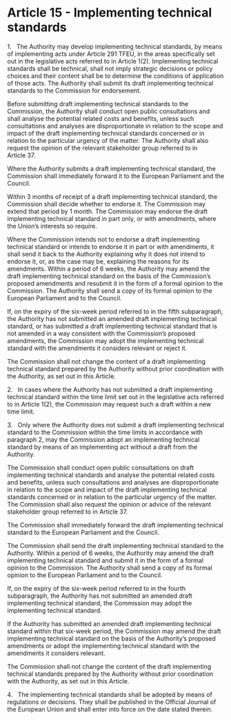# Article 15 - Implementing technical standards


1.   The Authority may develop implementing technical standards, by means of implementing acts under Article 291 TFEU, in the areas specifically set out in the legislative acts referred to in Article 1(2). Implementing technical standards shall be technical, shall not imply strategic decisions or policy choices and their content shall be to determine the conditions of application of those acts. The Authority shall submit its draft implementing technical standards to the Commission for endorsement.

Before submitting draft implementing technical standards to the Commission, the Authority shall conduct open public consultations and shall analyse the potential related costs and benefits, unless such consultations and analyses are disproportionate in relation to the scope and impact of the draft implementing technical standards concerned or in relation to the particular urgency of the matter. The Authority shall also request the opinion of the relevant stakeholder group referred to in Article 37.

Where the Authority submits a draft implementing technical standard, the Commission shall immediately forward it to the European Parliament and the Council.

Within 3 months of receipt of a draft implementing technical standard, the Commission shall decide whether to endorse it. The Commission may extend that period by 1 month. The Commission may endorse the draft implementing technical standard in part only, or with amendments, where the Union’s interests so require.

Where the Commission intends not to endorse a draft implementing technical standard or intends to endorse it in part or with amendments, it shall send it back to the Authority explaining why it does not intend to endorse it, or, as the case may be, explaining the reasons for its amendments. Within a period of 6 weeks, the Authority may amend the draft implementing technical standard on the basis of the Commission’s proposed amendments and resubmit it in the form of a formal opinion to the Commission. The Authority shall send a copy of its formal opinion to the European Parliament and to the Council.

If, on the expiry of the six-week period referred to in the fifth subparagraph, the Authority has not submitted an amended draft implementing technical standard, or has submitted a draft implementing technical standard that is not amended in a way consistent with the Commission’s proposed amendments, the Commission may adopt the implementing technical standard with the amendments it considers relevant or reject it.

The Commission shall not change the content of a draft implementing technical standard prepared by the Authority without prior coordination with the Authority, as set out in this Article.

2.   In cases where the Authority has not submitted a draft implementing technical standard within the time limit set out in the legislative acts referred to in Article 1(2), the Commission may request such a draft within a new time limit.

3.   Only where the Authority does not submit a draft implementing technical standard to the Commission within the time limits in accordance with paragraph 2, may the Commission adopt an implementing technical standard by means of an implementing act without a draft from the Authority.

The Commission shall conduct open public consultations on draft implementing technical standards and analyse the potential related costs and benefits, unless such consultations and analyses are disproportionate in relation to the scope and impact of the draft implementing technical standards concerned or in relation to the particular urgency of the matter. The Commission shall also request the opinion or advice of the relevant stakeholder group referred to in Article 37.

The Commission shall immediately forward the draft implementing technical standard to the European Parliament and the Council.

The Commission shall send the draft implementing technical standard to the Authority. Within a period of 6 weeks, the Authority may amend the draft implementing technical standard and submit it in the form of a formal opinion to the Commission. The Authority shall send a copy of its formal opinion to the European Parliament and to the Council.

If, on the expiry of the six-week period referred to in the fourth subparagraph, the Authority has not submitted an amended draft implementing technical standard, the Commission may adopt the implementing technical standard.

If the Authority has submitted an amended draft implementing technical standard within that six-week period, the Commission may amend the draft implementing technical standard on the basis of the Authority’s proposed amendments or adopt the implementing technical standard with the amendments it considers relevant.

The Commission shall not change the content of the draft implementing technical standards prepared by the Authority without prior coordination with the Authority, as set out in this Article.

4.   The implementing technical standards shall be adopted by means of regulations or decisions. They shall be published in the Official Journal of the European Union and shall enter into force on the date stated therein.
